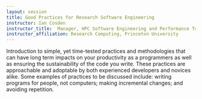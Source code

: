 ```yaml
---
layout: session
title: Good Practices for Research Software Engineering
instructor: Ian Cosden
instructor_title:  Manager, HPC Software Engineering and Performance Tuning
instructor_affiliation: Research Computing, Princeton University
---
```



Introduction to simple, yet time-tested practices and methodologies that can have long term impacts on your productivity as a programmers as well as ensuring the sustainability of the code you write. These practices are approachable and adoptable by both experienced developers and novices alike. Some examples of practices to be discussed include: writing programs for people, not computers; making incremental changes; and avoiding repetition.
